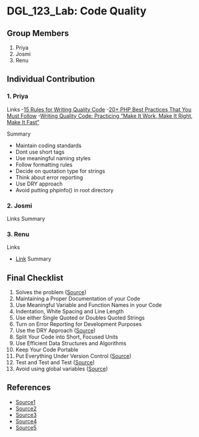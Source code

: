 # DGL_123_Lab: Code Quality

## Group Members
1. Priya
2. Josmi
3. Renu

## Individual Contribution
### 1. Priya
   Links
   -[15 Rules for Writing Quality Code](https://www.informit.com/articles/article.aspx?p=2223710)
   -[20+ PHP Best Practices That You Must Follow](https://corephp.com/php-best-practices-that-you-must-follow/)
   -[Writing Quality Code: Practicing “Make It Work, Make It Right, Make It Fast”](https://keyholesoftware.com/writing-quality-code-practicing-make-it-work-make-it-right-make-it-fast/)
   
   Summary
   - Maintain coding standards
   - Dont use short tags
   - Use meaningful naming styles
   - Follow formatting rules
   - Decide on quotation type for strings
   - Think about error reporting
   - Use DRY approach
   - Avoid putting phpinfo() in root directory
     
### 2. Josmi
   Links
   Summary
### 3. Renu
   Links
   - [Link](https://www.linkedin.com/pulse/php-best-practices-tips-samuel-john/)
   Summary

## Final Checklist
1.	Solves the problem
([Source](https://keyholesoftware.com/writing-quality-code-practicing-make-it-work-make-it-right-make-it-fast/))
2.	Maintaining a Proper Documentation of your Code
3.	Use Meaningful Variable and Function Names in your Code
4.	Indentation, White Spacing and Line Length
5.	Use either Single Quoted or Doubles Quoted Strings
6.	Turn on Error Reporting for Development Purposes
7.	Use the DRY Approach
([Source](https://corephp.com/php-best-practices-that-you-must-follow/))
8.	Split Your Code into Short, Focused Units
9.	Use Efficient Data Structures and Algorithms
10.	Keep Your Code Portable
11.	Put Everything Under Version Control
([Source](https://www.informit.com/articles/article.aspx?p=2223710))
12.	Test and Test and Test
([Source](https://www.encora.com/insights/best-practices-to-improve-code-quality))
13.	Avoid using global variables
([Source](https://www.linkedin.com/pulse/php-best-practices-tips-samuel-john/))


## References
- [Source1](https://keyholesoftware.com/writing-quality-code-practicing-make-it-work-make-it-right-make-it-fast/)
- [Source2](https://corephp.com/php-best-practices-that-you-must-follow/)
- [Source3](https://www.informit.com/articles/article.aspx?p=2223710)
- [Source4](https://www.encora.com/insights/best-practices-to-improve-code-quality)
- [Source5](https://www.linkedin.com/pulse/php-best-practices-tips-samuel-john/)
  
